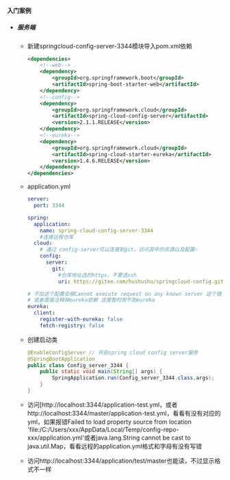 #### 入门案例

- ##### **服务端**
  - 新建springcloud-config-server-3344模块导入pom.xml依赖

    ```xml
    <dependencies>
        <!--web-->
        <dependency>
            <groupId>org.springframework.boot</groupId>
            <artifactId>spring-boot-starter-web</artifactId>
        </dependency>
        <!--config-->
        <dependency>
            <groupId>org.springframework.cloud</groupId>
            <artifactId>spring-cloud-config-server</artifactId>
            <version>2.1.1.RELEASE</version>
        </dependency>
        <!--eureka-->
        <dependency>
            <groupId>org.springframework.cloud</groupId>
            <artifactId>spring-cloud-starter-eureka</artifactId>
            <version>1.4.6.RELEASE</version>
        </dependency>
    </dependencies>
    ```

  - application.yml

    ```yml
    server:
      port: 3344
    
    spring:
      application:
        name: spring-cloud-config-server-3344
        #连接远程仓库
      cloud:
        # 通过 config-server可以连接到git，访问其中的资源以及配置~
        config:
          server:
            git:
              #仓库地址选的https，不要选ssh
              uri: https://gitee.com/hushushu/springcloud-config.git
    
    # 不加这个配置会报Cannot execute request on any known server 这个错：连接Eureka服务端地址不对
    # 或者直接注释掉eureka依赖 这里暂时用不到eureka
    eureka:
      client:
        register-with-eureka: false
        fetch-registry: false
    ```

  - 创建启动类

    ```java
    @EnableConfigServer // 开启spring cloud config server服务
    @SpringBootApplication
    public class Config_server_3344 {
        public static void main(String[] args) {
            SpringApplication.run(Config_server_3344.class,args);
        }
    }
    ```

  - 访问[http://localhost:3344/application-test.yml，或者http://localhost:3344/master/application-test.yml，看看有没有对应的yml，如果报错Failed to load property source from location 'file:/C:/Users/xxx/AppData/Local/Temp/config-repo-xxx/application.yml'或者java.lang.String cannot be cast to java.util.Map，看看远程的application.yml格式和字母有没有写错

  - 访问http://localhost:3344/application/test/master也能读，不过显示格式不一样

    
